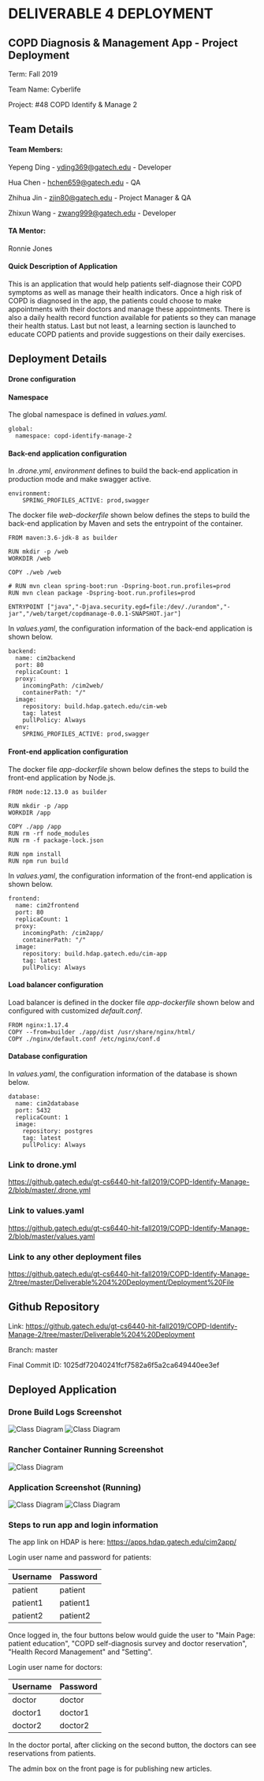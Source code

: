 # DELIVERABLE 4 DEPLOYMENT

## COPD Diagnosis & Management App  - Project Deployment
Term: Fall 2019

Team Name: Cyberlife

Project: #48 COPD Identify & Manage 2

## Team Details

#### Team Members: 
Yepeng Ding - yding369@gatech.edu - Developer

Hua Chen - hchen659@gatech.edu  - QA

Zhihua Jin - zjin80@gatech.edu - Project Manager & QA

Zhixun Wang - zwang999@gatech.edu - Developer


#### TA Mentor: 
Ronnie Jones

#### Quick Description of Application
This is an application that would help patients self-diagnose their COPD symptoms as well as manage their health indicators. Once a high risk of COPD is diagnosed in the app, the patients could choose to make appointments with their doctors and manage these appointments. There is also a daily health record function available for patients so they can manage their health status. Last but not least, a learning section is launched to educate COPD patients and provide suggestions on their daily exercises.


## Deployment Details 

#### Drone configuration

#### Namespace
The global namespace is defined in *values.yaml*.
```
global:
  namespace: copd-identify-manage-2
```

#### Back-end application configuration
In *.drone.yml*, *environment* defines to build the back-end application in production mode and make swagger active.
```
environment:
    SPRING_PROFILES_ACTIVE: prod,swagger
```

The docker file *web-dockerfile* shown below defines the steps to build the back-end application by Maven and sets the entrypoint of the container.

```
FROM maven:3.6-jdk-8 as builder

RUN mkdir -p /web
WORKDIR /web

COPY ./web /web

# RUN mvn clean spring-boot:run -Dspring-boot.run.profiles=prod
RUN mvn clean package -Dspring-boot.run.profiles=prod

ENTRYPOINT ["java","-Djava.security.egd=file:/dev/./urandom","-jar","/web/target/copdmanage-0.0.1-SNAPSHOT.jar"]
```

In *values.yaml*, the configuration information of the back-end application is shown below.
```
backend:
  name: cim2backend
  port: 80
  replicaCount: 1
  proxy:
    incomingPath: /cim2web/
    containerPath: "/"
  image:
    repository: build.hdap.gatech.edu/cim-web
    tag: latest
    pullPolicy: Always
  env:
    SPRING_PROFILES_ACTIVE: prod,swagger
```

#### Front-end application configuration
The docker file *app-dockerfile* shown below defines the steps to build the front-end application by Node.js.

```
FROM node:12.13.0 as builder

RUN mkdir -p /app
WORKDIR /app

COPY ./app /app
RUN rm -rf node_modules
RUN rm -f package-lock.json

RUN npm install
RUN npm run build
```

In *values.yaml*, the configuration information of the front-end application is shown below.
```
frontend:
  name: cim2frontend
  port: 80
  replicaCount: 1
  proxy:
    incomingPath: /cim2app/
    containerPath: "/"
  image:
    repository: build.hdap.gatech.edu/cim-app
    tag: latest
    pullPolicy: Always
```


#### Load balancer configuration
Load balancer is defined in the docker file *app-dockerfile* shown below and configured with customized *default.conf*.

```
FROM nginx:1.17.4
COPY --from=builder ./app/dist /usr/share/nginx/html/
COPY ./nginx/default.conf /etc/nginx/conf.d
```

#### Database configuration
In *values.yaml*, the configuration information of the database is shown below.
```
database:
  name: cim2database
  port: 5432
  replicaCount: 1
  image:
    repository: postgres
    tag: latest
    pullPolicy: Always
```

### Link to drone.yml
https://github.gatech.edu/gt-cs6440-hit-fall2019/COPD-Identify-Manage-2/blob/master/.drone.yml

### Link to values.yaml
https://github.gatech.edu/gt-cs6440-hit-fall2019/COPD-Identify-Manage-2/blob/master/values.yaml

### Link to any other deployment files 
https://github.gatech.edu/gt-cs6440-hit-fall2019/COPD-Identify-Manage-2/tree/master/Deliverable%204%20Deployment/Deployment%20File

## Github Repository
Link: https://github.gatech.edu/gt-cs6440-hit-fall2019/COPD-Identify-Manage-2/tree/master/Deliverable%204%20Deployment

Branch: master

Final Commit ID: 1025df72040241fcf7582a6f5a2ca649440ee3ef

## Deployed Application
### Drone Build Logs Screenshot
![Class Diagram](./Screenshots/drone1.png)
![Class Diagram](./Screenshots/drone2.png)

### Rancher Container Running Screenshot
![Class Diagram](./Screenshots/rancher.png)

### Application Screenshot (Running)
![Class Diagram](./Screenshots/1.png)
![Class Diagram](./Screenshots/2.png)

### Steps to run app and login information
The app link on HDAP is here: https://apps.hdap.gatech.edu/cim2app/
 
Login user name and password for patients:
 
Username | Password
--- | --- | 
patient | patient
patient1 | patient1
patient2 | patient2

Once logged in, the four buttons below would guide the user to "Main Page: patient education", "COPD self-diagnosis survey and doctor reservation", "Health Record Management" and "Setting".
 
Login user name for doctors:

Username | Password
--- | --- | 
doctor | doctor
doctor1 | doctor1
doctor2 | doctor2


In the doctor portal, after clicking on the second button, the doctors can see reservations from patients.
 
The admin box on the front page is for publishing new articles.
 
